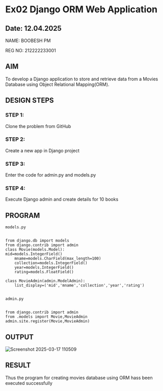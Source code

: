 # Ex02 Django ORM Web Application
## Date: 12.04.2025

NAME: BOOBESH PM

REG NO: 212222233001

## AIM
To develop a Django application to store and retrieve data from a Movies Database using Object Relational Mapping(ORM).

## DESIGN STEPS

### STEP 1:
Clone the problem from GitHub

### STEP 2:
Create a new app in Django project

### STEP 3:
Enter the code for admin.py and models.py

### STEP 4:
Execute Django admin and create details for 10 books

## PROGRAM
```
models.py


from django.db import models
from django.contrib import admin
class Movie(models.Model):
mid=models.IntegerField()
    mname=models.CharField(max_length=100)
    collection=models.IntegerField()
    year=models.IntegerField()
    rating=models.FloatField()

class MovieAdmin(admin.ModelAdmin):
    list_display=('mid','mname','collection','year','rating')


admin.py


from django.contrib import admin
from .models import Movie,MovieAdmin
admin.site.register(Movie,MovieAdmin)

```

## OUTPUT


![Screenshot 2025-03-17 110509](https://github.com/user-attachments/assets/9286547e-dd68-46cb-a6a1-a3e817bb142a)


## RESULT
Thus the program for creating movies database using ORM hass been executed successfully
